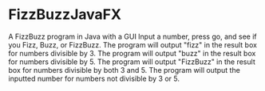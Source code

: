 # FizzBuzzJavaFX
A FizzBuzz program in Java with a GUI
Input a number, press go, and see if you Fizz, Buzz, or FizzBuzz.
The program will output "fizz" in the result box for numbers divisible by 3.
The program will output "buzz" in the result box for numbers divisible by 5.
The program will output "FizzBuzz" in the result box for numbers divisible by both 3 and 5.
The program will output the inputted number for numbers not divisible by 3 or 5. 
